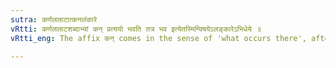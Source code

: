 ```yaml
---
sutra: कर्णललाटात्कनलंकारे
vRtti: कर्णललाटशब्दाभ्यां कन् प्रत्ययो भवति तत्र भव इत्येतस्मिन्विषयेऽलङ्कारेऽभिधेये ॥
vRtti_eng: The affix कन् comes in the sense of 'what occurs there', after '_karna_' and '_lalat_', the word denoting an ornament.

---
```

